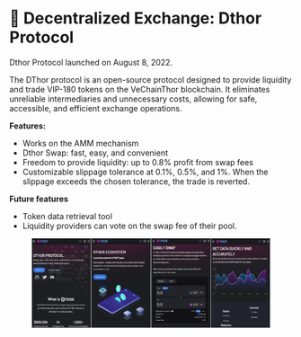 # 🔄 Decentralized Exchange: Dthor Protocol

Dthor Protocol launched on August 8, 2022.

The DThor protocol is an open-source protocol designed to provide liquidity and trade VIP-180 tokens on the VeChainThor blockchain. It eliminates unreliable intermediaries and unnecessary costs, allowing for safe, accessible, and efficient exchange operations.&#x20;

**Features:**

* Works on the AMM mechanism
* Dthor Swap: fast, easy, and convenient
* Freedom to provide liquidity: up to 0.8% profit from swap fees
* Customizable slippage tolerance at 0.1%, 0.5%, and 1%. When the slippage exceeds the chosen tolerance, the trade is reverted.

**Future features**

* Token data retrieval tool
* Liquidity providers can vote on the swap fee of their pool.

<figure><img src="../../.gitbook/assets/image (25).png" alt=""><figcaption></figcaption></figure>
